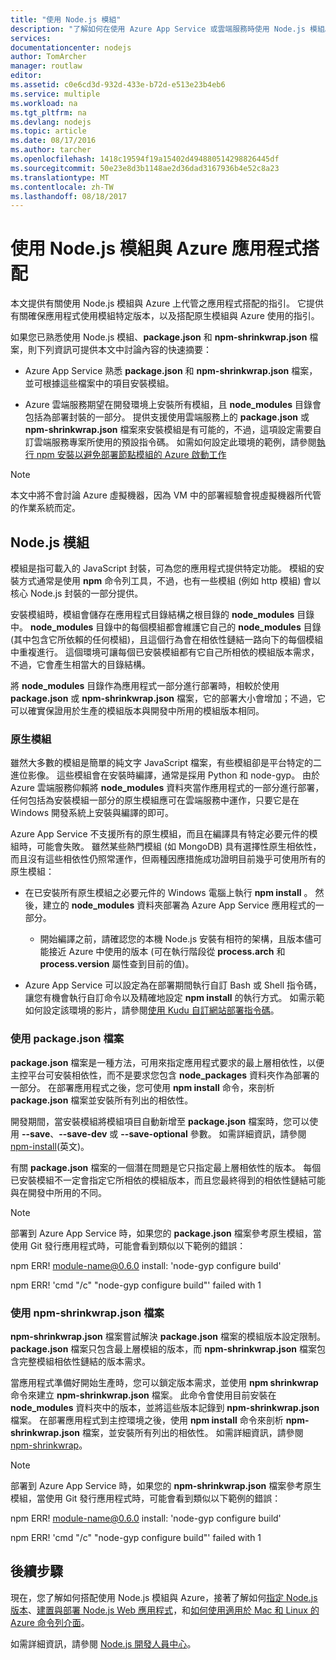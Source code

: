 ```yaml
---
title: "使用 Node.js 模組"
description: "了解如何在使用 Azure App Service 或雲端服務時使用 Node.js 模組。"
services: 
documentationcenter: nodejs
author: TomArcher
manager: routlaw
editor: 
ms.assetid: c0e6cd3d-932d-433e-b72d-e513e23b4eb6
ms.service: multiple
ms.workload: na
ms.tgt_pltfrm: na
ms.devlang: nodejs
ms.topic: article
ms.date: 08/17/2016
ms.author: tarcher
ms.openlocfilehash: 1418c19594f19a15402d494880514298826445df
ms.sourcegitcommit: 50e23e8d3b1148ae2d36dad3167936b4e52c8a23
ms.translationtype: MT
ms.contentlocale: zh-TW
ms.lasthandoff: 08/18/2017
---
```

# <a name="using-nodejs-modules-with-azure-applications"></a>使用 Node.js 模組與 Azure 應用程式搭配
本文提供有關使用 Node.js 模組與 Azure 上代管之應用程式搭配的指引。 它提供有關確保應用程式使用模組特定版本，以及搭配原生模組與 Azure 使用的指引。

如果您已熟悉使用 Node.js 模組、**package.json** 和 **npm-shrinkwrap.json** 檔案，則下列資訊可提供本文中討論內容的快速摘要：

* Azure App Service 熟悉 **package.json** 和 **npm-shrinkwrap.json** 檔案，並可根據這些檔案中的項目安裝模組。

* Azure 雲端服務期望在開發環境上安裝所有模組，且 **node\_modules** 目錄會包括為部署封裝的一部分。 提供支援使用雲端服務上的 **package.json** 或 **npm-shrinkwrap.json** 檔案來安裝模組是有可能的，不過，這項設定需要自訂雲端服務專案所使用的預設指令碼。 如需如何設定此環境的範例，請參閱[執行 npm 安裝以避免部署節點模組的 Azure 啟動工作](https://github.com/woloski/nodeonazure-blog/blob/master/articles/startup-task-to-run-npm-in-azure.markdown)

> [!NOTE]
> 本文中將不會討論 Azure 虛擬機器，因為 VM 中的部署經驗會視虛擬機器所代管的作業系統而定。
> 
> 

## <a name="nodejs-modules"></a>Node.js 模組
模組是指可載入的 JavaScript 封裝，可為您的應用程式提供特定功能。 模組的安裝方式通常是使用 **npm** 命令列工具，不過，也有一些模組 (例如 http 模組) 會以核心 Node.js 封裝的一部分提供。

安裝模組時，模組會儲存在應用程式目錄結構之根目錄的 **node\_modules** 目錄中。 **node\_modules** 目錄中的每個模組都會維護它自己的 **node\_modules** 目錄 (其中包含它所依賴的任何模組)，且這個行為會在相依性鏈結一路向下的每個模組中重複進行。 這個環境可讓每個已安裝模組都有它自己所相依的模組版本需求，不過，它會產生相當大的目錄結構。

將 **node\_modules** 目錄作為應用程式一部分進行部署時，相較於使用 **package.json** 或 **npm-shrinkwrap.json** 檔案，它的部署大小會增加；不過，它可以確實保證用於生產的模組版本與開發中所用的模組版本相同。

### <a name="native-modules"></a>原生模組
雖然大多數的模組是簡單的純文字 JavaScript 檔案，有些模組卻是平台特定的二進位影像。 這些模組會在安裝時編譯，通常是採用 Python 和 node-gyp。 由於 Azure 雲端服務仰賴將 **node\_modules** 資料夾當作應用程式的一部分進行部署，任何包括為安裝模組一部分的原生模組應可在雲端服務中運作，只要它是在 Windows 開發系統上安裝與編譯的即可。

Azure App Service 不支援所有的原生模組，而且在編譯具有特定必要元件的模組時，可能會失敗。 雖然某些熱門模組 (如 MongoDB) 具有選擇性原生相依性，而且沒有這些相依性仍照常運作，但兩種因應措施成功證明目前幾乎可使用所有的原生模組：

* 在已安裝所有原生模組之必要元件的 Windows 電腦上執行 **npm install** 。 然後，建立的 **node\_modules** 資料夾部署為 Azure App Service 應用程式的一部分。

  * 開始編譯之前，請確認您的本機 Node.js 安裝有相符的架構，且版本儘可能接近 Azure 中使用的版本 (可在執行階段從 **process.arch** 和 **process.version** 屬性查到目前的值)。

* Azure App Service 可以設定為在部署期間執行自訂 Bash 或 Shell 指令碼，讓您有機會執行自訂命令以及精確地設定 **npm install** 的執行方式。 如需示範如何設定該環境的影片，請參閱[使用 Kudu 自訂網站部署指令碼]。

### <a name="using-a-packagejson-file"></a>使用 package.json 檔案
**package.json** 檔案是一種方法，可用來指定應用程式要求的最上層相依性，以便主控平台可安裝相依性，而不是要求您包含 **node\_packages** 資料夾作為部署的一部分。 在部署應用程式之後，您可使用 **npm install** 命令，來剖析 **package.json** 檔案並安裝所有列出的相依性。

開發期間，當安裝模組將模組項目自動新增至 **package.json** 檔案時，您可以使用 **--save**、**--save-dev** 或 **--save-optional** 參數。 如需詳細資訊，請參閱 [npm-install](https://docs.npmjs.com/cli/install)(英文)。

有關 **package.json** 檔案的一個潛在問題是它只指定最上層相依性的版本。 每個已安裝模組不一定會指定它所相依的模組版本，而且您最終得到的相依性鏈結可能與在開發中所用的不同。

> [!NOTE]
> 部署到 Azure App Service 時，如果您的 <b>package.json</b> 檔案參考原生模組，當使用 Git 發行應用程式時，可能會看到類似以下範例的錯誤：
> 
> npm ERR! module-name@0.6.0 install: 'node-gyp configure build'
> 
> npm ERR! 'cmd "/c" "node-gyp configure build"' failed with 1
> 
> 

### <a name="using-a-npm-shrinkwrapjson-file"></a>使用 npm-shrinkwrap.json 檔案
**npm-shrinkwrap.json** 檔案嘗試解決 **package.json** 檔案的模組版本設定限制。 **package.json** 檔案只包含最上層模組的版本，而 **npm-shrinkwrap.json** 檔案包含完整模組相依性鏈結的版本需求。

當應用程式準備好開始生產時，您可以鎖定版本需求，並使用 **npm shrinkwrap** 命令來建立 **npm-shrinkwrap.json** 檔案。 此命令會使用目前安裝在 **node\_modules** 資料夾中的版本，並將這些版本記錄到 **npm-shrinkwrap.json** 檔案。 在部署應用程式到主控環境之後，使用 **npm install** 命令來剖析 **npm-shrinkwrap.json** 檔案，並安裝所有列出的相依性。 如需詳細資訊，請參閱 [npm-shrinkwrap](https://docs.npmjs.com/cli/shrinkwrap)。

> [!NOTE]
> 部署到 Azure App Service 時，如果您的 <b>npm-shrinkwrap.json</b> 檔案參考原生模組，當使用 Git 發行應用程式時，可能會看到類似以下範例的錯誤：
> 
> npm ERR! module-name@0.6.0 install: 'node-gyp configure build'
> 
> npm ERR! 'cmd "/c" "node-gyp configure build"' failed with 1
> 
> 

## <a name="next-steps"></a>後續步驟
現在，您了解如何搭配使用 Node.js 模組與 Azure，接著了解如何[指定 Node.js 版本]、[建置與部署 Node.js Web 應用程式](app-service-web/app-service-web-get-started-nodejs.md)，和[如何使用適用於 Mac 和 Linux 的 Azure 命令列介面]。

如需詳細資訊，請參閱 [Node.js 開發人員中心](/nodejs/azure/)。

[指定 Node.js 版本]: nodejs-specify-node-version-azure-apps.md
[如何使用適用於 Mac 和 Linux 的 Azure 命令列介面]:cli-install-nodejs.md
[使用 Kudu 自訂網站部署指令碼]: https://channel9.msdn.com/Shows/Azure-Friday/Custom-Web-Site-Deployment-Scripts-with-Kudu-with-David-Ebbo
